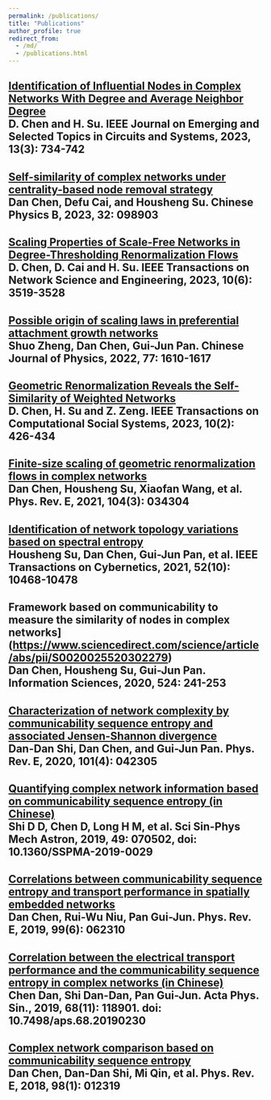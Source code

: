 ```yaml
---
permalink: /publications/
title: "Publications"
author_profile: true
redirect_from: 
  - /md/
  - /publications.html
---
```


[Identification of Influential Nodes in Complex Networks With Degree and Average Neighbor Degree](https://ieeexplore.ieee.org/abstract/document/10145778)<br>
D. Chen and H. Su. IEEE Journal on Emerging and Selected Topics in Circuits and Systems, 2023, 13(3): 734-742
---

[Self-similarity of complex networks under centrality-based node removal strategy](https://iopscience.iop.org/article/10.1088/1674-1056/acd3e2/meta)<br>
Dan Chen, Defu Cai, and Housheng Su. Chinese Physics B, 2023, 32: 098903
---

[Scaling Properties of Scale-Free Networks in Degree-Thresholding Renormalization Flows](https://ieeexplore.ieee.org/abstract/document/10100895)<br>
D. Chen, D. Cai and H. Su. IEEE Transactions on Network Science and Engineering, 2023, 10(6): 3519-3528
---

[Possible origin of scaling laws in preferential attachment growth networks](https://www.sciencedirect.com/science/article/abs/pii/S0577907321002616)<br>
Shuo Zheng, Dan Chen, Gui-Jun Pan. Chinese Journal of Physics, 2022, 77: 1610-1617
---

[Geometric Renormalization Reveals the Self-Similarity of Weighted Networks](https://ieeexplore.ieee.org/abstract/document/9761989)<br>
D. Chen, H. Su and Z. Zeng. IEEE Transactions on Computational Social Systems, 2023, 10(2): 426-434
---

[Finite-size scaling of geometric renormalization flows in complex networks](https://journals.aps.org/pre/abstract/10.1103/PhysRevE.104.034304)<br>
Dan Chen, Housheng Su, Xiaofan Wang, et al. Phys. Rev. E, 2021, 104(3): 034304
---

[Identification of network topology variations based on spectral entropy](https://ieeexplore.ieee.org/abstract/document/9409704)<br>
Housheng Su, Dan Chen, Gui-Jun Pan, et al. IEEE Transactions on Cybernetics, 2021, 52(10): 10468-10478
---

Framework based on communicability to measure the similarity of nodes in complex networks](https://www.sciencedirect.com/science/article/abs/pii/S0020025520302279)<br>
Dan Chen, Housheng Su, Gui-Jun Pan. Information Sciences, 2020, 524: 241-253
---

[Characterization of network complexity by communicability sequence entropy and associated Jensen-Shannon divergence](https://journals.aps.org/pre/abstract/10.1103/PhysRevE.101.042305)<br>
Dan-Dan Shi, Dan Chen, and Gui-Jun Pan. Phys. Rev. E, 2020, 101(4): 042305
---

[Quantifying complex network information based on communicability sequence entropy (in Chinese)](https://www.sciengine.com/SSPMA/doi/10.1360/SSPMA-2019-0029)<br>
Shi D D, Chen D, Long H M, et al. Sci Sin-Phys Mech Astron, 2019, 49: 070502, doi: 10.1360/SSPMA-2019-0029
---

[Correlations between communicability sequence entropy and transport performance in spatially embedded networks](https://journals.aps.org/pre/abstract/10.1103/PhysRevE.99.062310)<br>
Dan Chen, Rui-Wu Niu, Pan Gui-Jun. Phys. Rev. E, 2019, 99(6): 062310
---

[Correlation between the electrical transport performance and the communicability sequence entropy in complex networks (in Chinese)](https://wulixb.iphy.ac.cn/article/doi/10.7498/aps.68.20190230)<br>
Chen Dan, Shi Dan-Dan, Pan Gui-Jun. Acta Phys. Sin., 2019, 68(11): 118901. doi: 10.7498/aps.68.20190230
---

[Complex network comparison based on communicability sequence entropy](https://journals.aps.org/pre/abstract/10.1103/PhysRevE.98.012319)<br>
Dan Chen, Dan-Dan Shi, Mi Qin, et al. Phys. Rev. E, 2018, 98(1): 012319
---
